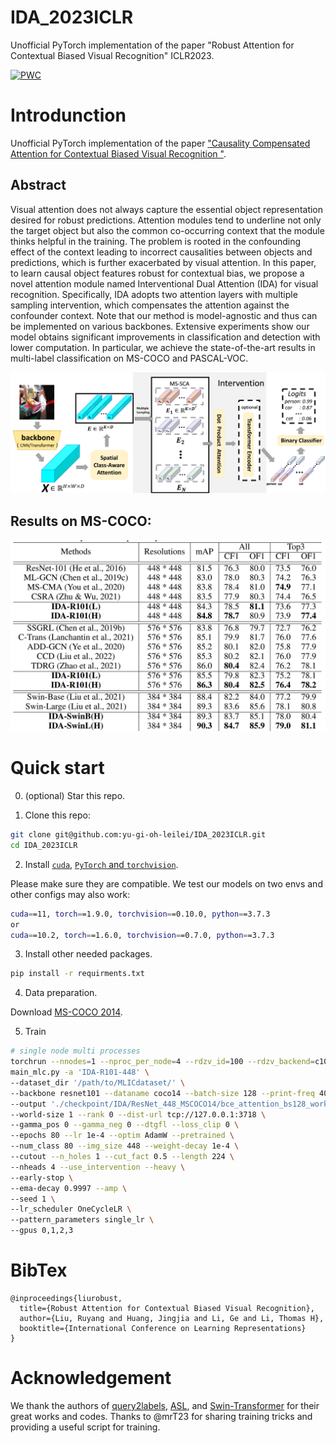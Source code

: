 # IDA_2023ICLR
 Unofficial PyTorch implementation of the paper "Robust Attention for Contextual Biased Visual Recognition" ICLR2023.

[![PWC](https://img.shields.io/endpoint.svg?url=https://paperswithcode.com/badge/causality-compensated-attention-for/multi-label-image-classification-on-mscoco)](https://paperswithcode.com/sota/multi-label-image-classification-on-mscoco?p=causality-compensated-attention-for)

# Introdunction
Unofficial PyTorch implementation of the paper ["Causality Compensated Attention for Contextual Biased Visual Recognition "](https://openreview.net/forum?id=8XqDnrmZQNF).
## Abstract

Visual attention does not always capture the essential object representation desired for robust predictions. Attention modules tend to underline not only the target object but also the common co-occurring context that the module thinks helpful in the training. The problem is rooted in the confounding effect of the context leading to incorrect causalities between objects and predictions, which is further exacerbated by visual attention. In this paper, to learn causal object features robust for contextual bias, we propose a novel attention module named Interventional Dual Attention (IDA) for visual recognition. Specifically, IDA adopts two attention layers with multiple sampling intervention, which compensates the attention against the confounder context. Note that our method is model-agnostic and thus can be implemented on various backbones. Extensive experiments show our model obtains significant improvements in classification and detection with lower computation. In particular, we achieve the state-of-the-art results in multi-label classification on MS-COCO and PASCAL-VOC. 

![fig](images/framework.png)

## Results on MS-COCO:
![fig](images/coco_ida_results.png)


# Quick start
0. (optional) Star this repo. 

1. Clone this repo:
```sh
git clone git@github.com:yu-gi-oh-leilei/IDA_2023ICLR.git
cd IDA_2023ICLR
```

2. Install [```cuda```](https://developer.nvidia.com/cuda-downloads), [```PyTorch``` and ```torchvision```](https://pytorch.org/).

Please make sure they are compatible.
We test our models on two envs and other configs may also work:
```sh
cuda==11, torch==1.9.0, torchvision==0.10.0, python==3.7.3
or
cuda==10.2, torch==1.6.0, torchvision==0.7.0, python==3.7.3
```

3. Install other needed packages.
```sh
pip install -r requirments.txt
```

4. Data preparation.

Download [MS-COCO 2014](https://cocodataset.org/#download).

5. Train
```sh
# single node multi processes
torchrun --nnodes=1 --nproc_per_node=4 --rdzv_id=100 --rdzv_backend=c10d \
main_mlc.py -a 'IDA-R101-448' \
--dataset_dir '/path/to/MLICdataset/' \
--backbone resnet101 --dataname coco14 --batch-size 128 --print-freq 400 \
--output './checkpoint/IDA/ResNet_448_MSCOCO14/bce_attention_bs128_work1' \
--world-size 1 --rank 0 --dist-url tcp://127.0.0.1:3718 \
--gamma_pos 0 --gamma_neg 0 --dtgfl --loss_clip 0 \
--epochs 80 --lr 1e-4 --optim AdamW --pretrained \
--num_class 80 --img_size 448 --weight-decay 1e-4 \
--cutout --n_holes 1 --cut_fact 0.5 --length 224 \
--nheads 4 --use_intervention --heavy \
--early-stop \
--ema-decay 0.9997 --amp \
--seed 1 \
--lr_scheduler OneCycleLR \
--pattern_parameters single_lr \
--gpus 0,1,2,3
```



# BibTex
```
@inproceedings{liurobust,
  title={Robust Attention for Contextual Biased Visual Recognition},
  author={Liu, Ruyang and Huang, Jingjia and Li, Ge and Li, Thomas H},
  booktitle={International Conference on Learning Representations}
}
```

# Acknowledgement
We thank the authors of [query2labels](https://github.com/SlongLiu/query2labels), [ASL](https://github.com/Alibaba-MIIL/ASL), and [Swin-Transformer](https://github.com/microsoft/Swin-Transformer) for their great works and codes.
Thanks to @mrT23 for sharing training tricks and providing a useful script for training.